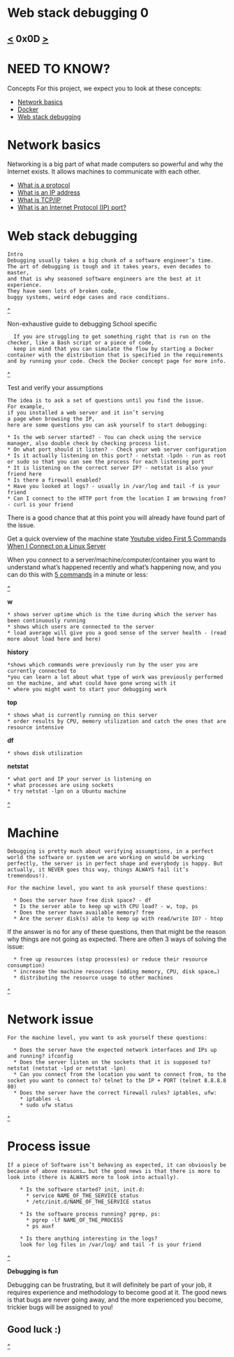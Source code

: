 # Web stack debugging 0
[<](https://github.com/TheeKingZa/alx-system_engineering-devops/tree/master/0x0C-web_server/README.md) 0x0D [>](https://github.com/TheeKingZa/alx-system_engineering-devops/tree/master/0x0D-web_stack_debugging_0/README.md)
---


# NEED TO KNOW?
Concepts
For this project, we expect you to look at these concepts:

* [Network basics](#network-basics)
* [Docker](https://www.zdnet.com/article/what-is-docker-and-why-is-it-so-darn-popular/)
* [Web stack debugging]()
  
# Network basics
Networking is a big part of what made computers so powerful and why the Internet exists. It allows machines to communicate with each other.

* [What is a protocol](https://www.techtarget.com/searchnetworking/definition/protocol)
* [What is an IP address](https://www.avast.com/c-what-is-an-ip-address)
* [What is TCP/IP](https://www.avast.com/c-what-is-tcp-ip#)
* [What is an Internet Protocol (IP) port?](https://www.lifewire.com/port-numbers-on-computer-networks-817939)


# Web stack debugging
    Intro
    Debugging usually takes a big chunk of a software engineer’s time.
    The art of debugging is tough and it takes years, even decades to master,
    and that is why seasoned software engineers are the best at it experience.
    They have seen lots of broken code,
    buggy systems, weird edge cases and race conditions.



[^](#need-to-know)

Non-exhaustive guide to debugging
School specific

      If you are struggling to get something right that is run on the checker, like a Bash script or a piece of code,
      keep in mind that you can simulate the flow by starting a Docker container with the distribution that is specified in the requirements and by running your code. Check the Docker concept page for more info.

[^](#need-to-know)

Test and verify your assumptions

    The idea is to ask a set of questions until you find the issue.
    For example,
    if you installed a web server and it isn’t serving
    a page when browsing the IP,
    here are some questions you can ask yourself to start debugging:

    * Is the web server started? - You can check using the service manager, also double check by checking process list.
    * On what port should it listen? - Check your web server configuration
    * Is it actually listening on this port? - netstat -lpdn - run as root or sudo so that you can see the process for each listening port
    * It is listening on the correct server IP? - netstat is also your friend here
    * Is there a firewall enabled?
    * Have you looked at logs? - usually in /var/log and tail -f is your friend
    * Can I connect to the HTTP port from the location I am browsing from? - curl is your friend

There is a good chance that at this point you will already have found part of the issue.

Get a quick overview of the machine state
[Youtube video First 5 Commands When I Connect on a Linux Server](https://youtu.be/1_gqlbADaAw?si=UjArygjr8pYnQ-pn)

When you connect to a server/machine/computer/container you want to understand what’s happened recently and what’s happening now, and you can do this with [5 commands](https://www.linux.com/training-tutorials/first-5-commands-when-i-connect-linux-server/) in a minute or less:


[^](#need-to-know)

**w**

    * shows server uptime which is the time during which the server has been continuously running
    * shows which users are connected to the server
    * load average will give you a good sense of the server health - (read more about load here and here)

**history**

    *shows which commands were previously run by the user you are currently connected to
    *you can learn a lot about what type of work was previously performed on the machine, and what could have gone wrong with it
    * where you might want to start your debugging work

**top**

    * shows what is currently running on this server
    * order results by CPU, memory utilization and catch the ones that are resource intensive

**df**
  
    * shows disk utilization

**netstat**
    
    * what port and IP your server is listening on
    * what processes are using sockets
    * try netstat -lpn on a Ubuntu machine

[^](#need-to-know)

# Machine
    Debugging is pretty much about verifying assumptions, in a perfect world the software or system we are working on would be working perfectly, the server is in perfect shape and everybody is happy. But actually, it NEVER goes this way, things ALWAYS fail (it’s tremendous!).

    For the machine level, you want to ask yourself these questions:

      * Does the server have free disk space? - df
      * Is the server able to keep up with CPU load? - w, top, ps
      * Does the server have available memory? free
      * Are the server disk(s) able to keep up with read/write IO? - htop
If the answer is no for any of these questions, then that might be the reason why things are not going as expected. There are often 3 ways of solving the issue:

      * free up resources (stop process(es) or reduce their resource consumption)
      * increase the machine resources (adding memory, CPU, disk space…)
      * distributing the resource usage to other machines

[^](#need-to-know)

# Network issue
    For the machine level, you want to ask yourself these questions:

      * Does the server have the expected network interfaces and IPs up and running? ifconfig
      * Does the server listen on the sockets that it is supposed to? netstat (netstat -lpd or netstat -lpn)
      * Can you connect from the location you want to connect from, to the socket you want to connect to? telnet to the IP + PORT (telnet 8.8.8.8 80)
      * Does the server have the correct firewall rules? iptables, ufw:
        * iptables -L
        * sudo ufw status

[^](#need-to-know)

# Process issue
    If a piece of Software isn’t behaving as expected, it can obviously be because of above reasons… but the good news is that there is more to look into (there is ALWAYS more to look into actually).

        * Is the software started? init, init.d:
          * service NAME_OF_THE_SERVICE status
          * /etc/init.d/NAME_OF_THE_SERVICE status
        
        * Is the software process running? pgrep, ps:
          * pgrep -lf NAME_OF_THE_PROCESS
          * ps auxf
        
        * Is there anything interesting in the logs?
        look for log files in /var/log/ and tail -f is your friend

[^](#need-to-know)

**Debugging is fun**

Debugging can be frustrating, but it will definitely be part of your job, it requires experience and methodology to become good at it. The good news is that bugs are never going away, and the more experienced you become, trickier bugs will be assigned to you! 

Good luck :)
---

[^](#web-stack-debugging-0)
